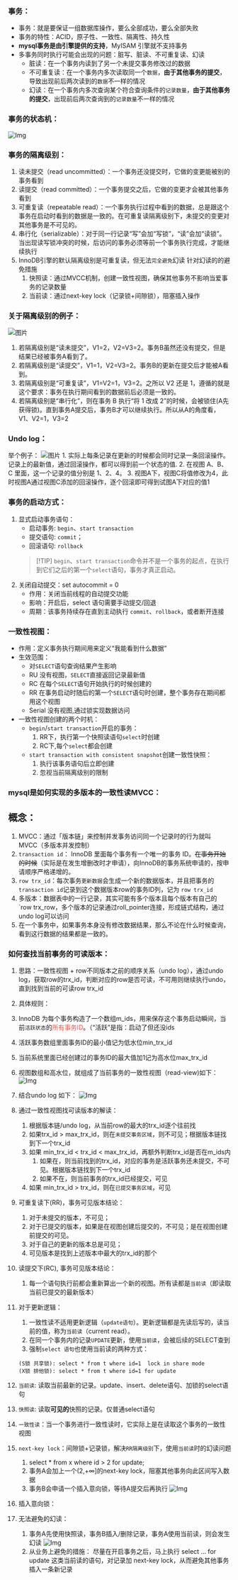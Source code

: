 ### 事务：
* 事务：就是要保证一组数据库操作，要么全部成功，要么全部失败
* 事务的特性：ACID，原子性、一致性、隔离性、持久性
* **mysql事务是由引擎提供的支持**，MyISAM 引擎就不支持事务
* 多事务同时执行可能会出现的问题：脏写、脏读、不可重复读、幻读
    * 脏读：在一个事务内读到了另一个未提交事务修改过的数据
    * 不可重复读：在一个事务内多次读取同一个`数据`，**由于其他事务的提交**，导致出现前后两次读到的`数据`不一样的情况
    * 幻读：在一个事务内多次查询某个符合查询条件的`记录数量`，**由于其他事务的提交**，出现前后两次查询到的`记录数量`不一样的情况

### 事务的状态机：
![Img](./IMG/03.%20事务隔离级别.md/img-20240429154024.png)

### 事务的隔离级别：
1. 读未提交（read uncommitted）：一个事务还没提交时，它做的变更能被别的事务看到
2. 读提交（read committed）：一个事务提交之后，它做的变更才会被其他事务看到
3. 可重复读（repeatable read）：一个事务执行过程中看到的数据，总是跟这个事务在启动时看到的数据是一致的。在可重复读隔离级别下，未提交的变更对其他事务是不可见的。
4. 串行化（serializable）：对于同一行记录“写”会加“写锁”，“读”会加“读锁”。当出现读写锁冲突的时候，后访问的事务必须等前一个事务执行完成，才能继续执行
5. InnoDB引擎的默认隔离级别是可重复读，但无法`完全避免`幻读
    针对幻读的的避免措施
    1. 快照读：通过MVCC机制，创建一致性视图，确保其他事务不影响当爱事务的记录数量
    2. 当前读：通过next-key lock（记录锁+间隙锁），阻塞插入操作

### 关于隔离级别的例子：
![图片](./IMG/03.%20事务隔离级别.md/14b6d74d.png)
1. 若隔离级别是“读未提交”，V1=2，V2=V3=2。事务B虽然还没有提交，但是结果已经被事务A看到了。
2. 若隔离级别是“读提交”，V1=1，V2=V3=2。事务B的更新在提交后才能被A看到。
3. 若隔离级别是“可重复读”，V1=V2=1，V3=2。之所以 V2 还是 1，遵循的就是这个要求：事务在执行期间看到的数据前后必须是一致的。
4. 若隔离级别是“串行化”，则在事务 B 执行“将 1 改成 2”的时候，会被锁住(A先获得锁)。直到事务A提交后，事务B才可以继续执行。所以从A的角度看， V1、V2=1，V3=2

### Undo log：
举个例子：
![图片](./IMG/03.%20事务隔离级别.md/5f7dec0d.png)
    1. 实际上每条记录在更新的时候都会同时记录一条回滚操作。记录上的最新值，通过回滚操作，都可以得到前一个状态的值.
    2. 在视图 A、B、C 里面，这一个记录的值分别是 1、2、4。
    3. 视图A下，视图C将值修改为4，此时视图A通过视图C添加的回滚操作，逐个回滚即可得到试图A下对应的值1

### 事务的启动方式：
1. 显式启动事务语句：
    - 启动事务: `begin`、`start transaction`
    - 提交语句: `commit`；
    - 回滚语句: `rollback`
    > [!TIP] `begin`、`start transaction`命令并不是一个事务的起点，在执行到它们之后的第一个`select`语句，事务才真正启动。
2. 关闭自动提交：set autocommit = 0
    - 作用：关闭当前线程的自动提交功能
    - 影响：开启后，select 语句需要手动提交/回退
    - 周期：该事务持续存在直到主动执行 `commit`、`rollback`，或者断开连接

### 一致性视图：
- 作用：定义事务执行期间用来定义“我能看到什么数据”
- 生效范围：
    * 对`SELECT`语句查询结果产生影响
    * RU 没有视图，`SELECT`直接返回记录最新值
    * RC 在每个`SELECT`语句开始执行的时候创建的
    * RR 在事务启动时随后的第一个`SELECT`语句时创建，整个事务存在期间都用这个视图
    * Serial 没有视图,通过锁实现数据访问
- 一致性视图创建的两个时机：
    * `begin`/`start transaction`开启的事务：
        1. RR下，执行第一个快照读语句`select`时创建
        2. RC下,每个`select`都会创建
    * `start transaction with consistent snapshot`创建一致性快照：
        1. 执行该事务语句后立即创建
        2. 忽视当前隔离级别的限制

### mysql是如何实现的多版本的一致性读MVCC：
## 概念：
1. MVCC：通过「版本链」来控制并发事务访问同一个记录时的行为就叫 MVCC（多版本并发控制）
1. `transaction id`： InnoDB 里面每个事务有一个唯一的事务 ID。~~在事务开始的时候~~（实际是在发生增删改时才申请），向InnoDB的事务系统申请的，按申请顺序严格递增的。
2. `row trx_id`：每次事务`更新数据`会生成一个新的数据版本，并且把事务的 `transaction id`记录到这个数据版本row的事务ID列，记为 `row trx_id`
3. 多版本：数据表中的一行记录，其实可能有多个版本且每个版本有自己的 `row trx_row，多个版本的记录通过roll_pointer连接，形成链式结构，通过undo log可以访问
4. 在一个事务中，如果事务本身没有修改数据结果，那么不论在什么时候查询，看到这行数据的结果都是一致的。


### 如何查找当前事务的可读版本：
1. 思路：一致性视图 + row不同版本之前的顺序关系（undo log），通过undo log，获取row的trx_id，判断对应的row是否可读，不可用则继续执行undo，直到找到当前的可读row trx_id
2. 具体规则：
3. InnoDB 为每个事务构造了一个数组m_ids，用来保存这个事务启动瞬间，当前`活跃状态`的<span style="color: rgb(255, 76, 65);">所有事务ID</span>。（“活跃”是指：启动了但还没ids
2. 活跃事务数组里面事务ID的最小值记为低水位min_trx_id
3. 当前系统里面已经创建过的事务ID的最大值加1记为高水位max_trx_id
4. 视图数组和高水位，就组成了当前事务的一致性视图（read-view)如下：
![Img](./IMG/03.%20事务隔离级别.md/img-20240429181950.png)

5. 结合undo log 如下：
![Img](./IMG/03.%20事务隔离级别.md/img-20240429181933.png)

5. 通过一致性视图找可读版本的解读：
    1. 根据版本链/undo log，从当前row的最大的trx_id逐个往前找
    2. 如果trx_id > max_trx_id，则在`未提交事务区域`，则不可见；根据版本链找到下一个trx_id
    3. 如果 min_trx_id < trx_id < max_trx_id，再额外判断trx_id是否在m_ids内
        1. 如果在，则当前找到的trx_id，对应的事务是活跃事务还未提交，不可见。根据版本链找到下一个trx_id
        2. 如果不在，则当前事务的trx_id已经提交，可见
    4. 如果 min_trx_id > trx_id，则在`已提交事务区域`，可见

6. 可重复读下(RR)，事务可见版本结论：
    1. 对于未提交的版本，不可见；
    2. 对于已提交的版本，如果是在视图创建后提交的，不可见；是在视图创建前提交的可见。
    3. 对于自己的更新的版本总是可见；
    4. 可见版本是找到上述版本中最大的trx_id的那个
7. 读提交下(RC), 事务可见版本结论：
    1. 每一个语句执行前都会重新算出一个新的视图。所有读都是`当前读`（即读取当前已提交的最新版本）
8. 对于更新逻辑：
    1. 一致性读不适用更新逻辑（`update语句`）。更新逻辑都是先读后写的，读当前的值，称为`当前读`（current read）。
    2. 在同一个事务内的记录`UPDATE`更新，使用`当前读`，会被后续的SELECT查到
    3. 强制`select 语句`也使用当前读的两种方式：
    ``` mysql
    (S锁 共享锁): select * from t where id=1  lock in share mode 
    (X锁 排他锁): select * from t where id=1 for update
    ```

10. `当前读`: 读取当前最新的记录。update、insert、delete语句、加锁的select语句
11. `快照读`: 读取**可见的**快照的记录。仅普通select语句
12. `一致性读`：当一个事务进行一致性读时，它实际上是在读取这个事务的一致性视图
13. `next-key lock`：间隙锁+记录锁，解决`RR隔离级别`下，使用`当前读`时的幻读问题
    1. select * from x where id > 2 for update;
    2. 事务A会加上一个(2,+∞]的next-key lock，阻塞其他事务向此区间写入数据
    3. 事务B会申请一个插入意向锁，等待A提交后再执行
    ![Img](./IMG/03.%20事务隔离级别.md/img-20240429191241.png)
14. 插入意向锁：
15. 无法避免的幻读：
    1. 事务A先使用快照读，事务B插入/删除记录，事务A使用当前读，则会发生幻读
    ![Img](./IMG/03.%20事务隔离级别.md/img-20240429191502.png)
    2. 从业务上避免的措施：
    尽量在开启事务之后，马上执行 select ... for update 这类当前读的语句，对记录加 next-key lock，从而避免其他事务插入一条新记录
